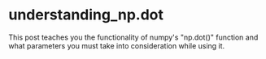 # understanding_np.dot
This post teaches you the functionality of numpy's "np.dot()" function and what parameters you must take into consideration while using it.

